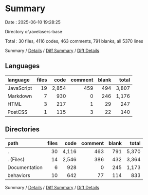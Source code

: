 # Summary

Date : 2025-06-10 19:28:25

Directory c:\\ravelasers-base

Total : 30 files,  4116 codes, 463 comments, 791 blanks, all 5370 lines

Summary / [Details](details.md) / [Diff Summary](diff.md) / [Diff Details](diff-details.md)

## Languages
| language | files | code | comment | blank | total |
| :--- | ---: | ---: | ---: | ---: | ---: |
| JavaScript | 19 | 2,854 | 459 | 494 | 3,807 |
| Markdown | 7 | 930 | 0 | 246 | 1,176 |
| HTML | 3 | 217 | 1 | 29 | 247 |
| PostCSS | 1 | 115 | 3 | 22 | 140 |

## Directories
| path | files | code | comment | blank | total |
| :--- | ---: | ---: | ---: | ---: | ---: |
| . | 30 | 4,116 | 463 | 791 | 5,370 |
| . (Files) | 14 | 2,546 | 386 | 432 | 3,364 |
| Documentation | 6 | 928 | 0 | 245 | 1,173 |
| behaviors | 10 | 642 | 77 | 114 | 833 |

Summary / [Details](details.md) / [Diff Summary](diff.md) / [Diff Details](diff-details.md)